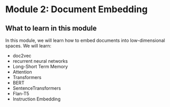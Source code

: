 # Module 2: Document Embedding

## What to learn in this module

In this module, we will learn how to embed documents into low-dimensional spaces. We will learn:
- doc2vec
- recurrent neural networks
- Long-Short Term Memory
- Attention
- Transformers
- BERT
- SentenceTransformers
- Flan-T5
- Instruction Embedding
